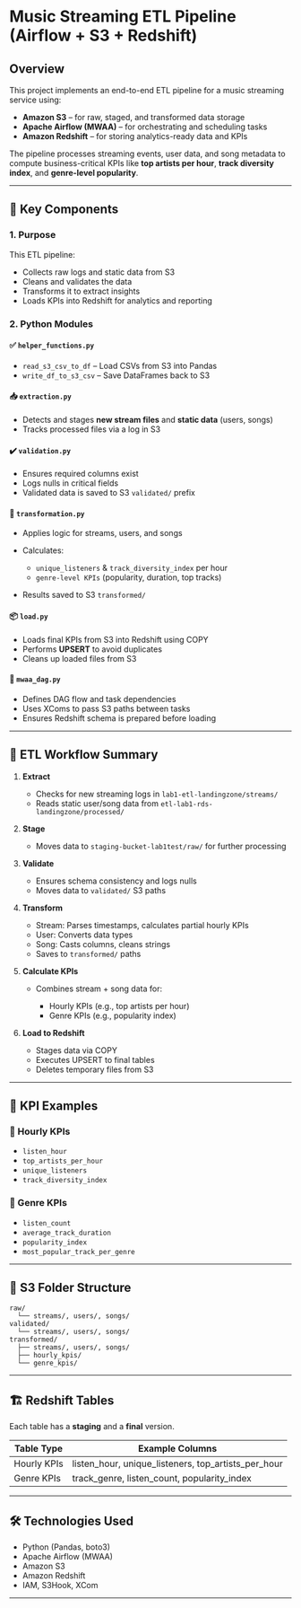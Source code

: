 

#  Music Streaming ETL Pipeline (Airflow + S3 + Redshift)

##  Overview

This project implements an end-to-end ETL pipeline for a music streaming service using:

* **Amazon S3** – for raw, staged, and transformed data storage
* **Apache Airflow (MWAA)** – for orchestrating and scheduling tasks
* **Amazon Redshift** – for storing analytics-ready data and KPIs

The pipeline processes streaming events, user data, and song metadata to compute business-critical KPIs like **top artists per hour**, **track diversity index**, and **genre-level popularity**.

---

## 🧠 Key Components

### 1. Purpose

This ETL pipeline:

* Collects raw logs and static data from S3
* Cleans and validates the data
* Transforms it to extract insights
* Loads KPIs into Redshift for analytics and reporting

### 2. Python Modules

#### ✅ `helper_functions.py`

* `read_s3_csv_to_df` – Load CSVs from S3 into Pandas
* `write_df_to_s3_csv` – Save DataFrames back to S3

#### 📥 `extraction.py`

* Detects and stages **new stream files** and **static data** (users, songs)
* Tracks processed files via a log in S3

#### ✔️ `validation.py`

* Ensures required columns exist
* Logs nulls in critical fields
* Validated data is saved to S3 `validated/` prefix

#### 🔁 `transformation.py`

* Applies logic for streams, users, and songs
* Calculates:

  * `unique_listeners` & `track_diversity_index` per hour
  * `genre-level KPIs` (popularity, duration, top tracks)
* Results saved to S3 `transformed/`

#### 📦 `load.py`

* Loads final KPIs from S3 into Redshift using COPY
* Performs **UPSERT** to avoid duplicates
* Cleans up loaded files from S3

#### 🧠 `mwaa_dag.py`

* Defines DAG flow and task dependencies
* Uses XComs to pass S3 paths between tasks
* Ensures Redshift schema is prepared before loading

---

## 🔁 ETL Workflow Summary

1. **Extract**

   * Checks for new streaming logs in `lab1-etl-landingzone/streams/`
   * Reads static user/song data from `etl-lab1-rds-landingzone/processed/`

2. **Stage**

   * Moves data to `staging-bucket-lab1test/raw/` for further processing

3. **Validate**

   * Ensures schema consistency and logs nulls
   * Moves data to `validated/` S3 paths

4. **Transform**

   * Stream: Parses timestamps, calculates partial hourly KPIs
   * User: Converts data types
   * Song: Casts columns, cleans strings
   * Saves to `transformed/` paths

5. **Calculate KPIs**

   * Combines stream + song data for:

     * Hourly KPIs (e.g., top artists per hour)
     * Genre KPIs (e.g., popularity index)

6. **Load to Redshift**

   * Stages data via COPY
   * Executes UPSERT to final tables
   * Deletes temporary files from S3

---

## 🧮 KPI Examples

### 🎵 Hourly KPIs

* `listen_hour`
* `top_artists_per_hour`
* `unique_listeners`
* `track_diversity_index`

### 🎼 Genre KPIs

* `listen_count`
* `average_track_duration`
* `popularity_index`
* `most_popular_track_per_genre`

---

## 📂 S3 Folder Structure

```plaintext
raw/
  └── streams/, users/, songs/
validated/
  └── streams/, users/, songs/
transformed/
  ├── streams/, users/, songs/
  ├── hourly_kpis/
  └── genre_kpis/
```

---

## 🏗️ Redshift Tables

Each table has a **staging** and a **final** version.

| Table Type  | Example Columns                                          |
| ----------- | -------------------------------------------------------- |
| Hourly KPIs | listen\_hour, unique\_listeners, top\_artists\_per\_hour |
| Genre KPIs  | track\_genre, listen\_count, popularity\_index           |

---

## 🛠️ Technologies Used

* Python (Pandas, boto3)
* Apache Airflow (MWAA)
* Amazon S3
* Amazon Redshift
* IAM, S3Hook, XCom

---

